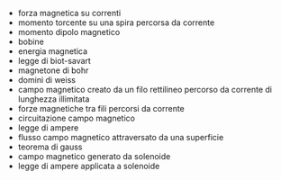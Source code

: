 - forza magnetica su correnti 
- momento torcente su una spira percorsa da corrente 
- momento dipolo magnetico
- bobine
- energia magnetica 
- legge di biot-savart 
- magnetone di bohr 
- domini di weiss
- campo magnetico creato da un filo rettilineo percorso da corrente di lunghezza illimitata
- forze magnetiche tra fili percorsi da corrente
- circuitazione campo magnetico
- legge di ampere
- flusso campo magnetico attraversato da una superficie
- teorema di gauss
- campo magnetico generato da solenoide 
- legge di ampere applicata a solenoide